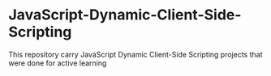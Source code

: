 # JavaScript-Dynamic-Client-Side-Scripting
This repository carry JavaScript Dynamic Client-Side Scripting projects that were done for active learning
